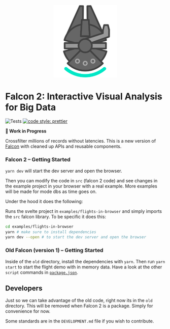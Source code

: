 <p align="center">
  <img src="logo/logo.png" width="200">
</p>

# Falcon 2: Interactive Visual Analysis for Big Data

![Tests](https://github.com/cmudig/falcon/workflows/Node.js%20CI/badge.svg)
[![code style: prettier](https://img.shields.io/badge/code_style-prettier-ff69b4.svg?style=rounded)](https://github.com/prettier/prettier)

**🚧 Work in Progress**

Crossfilter millions of records without latencies. This is a new version of [Falcon](https://github.com/vega/falcon) with cleaned up APIs and reusable components.

### Falcon 2 – Getting Started

`yarn dev` will start the dev server and open the browser.

Then you can modify the code in `src` (falcon 2 code) and see changes in the example project in your browser with a real example. More examples will be made for mode dbs as time goes on.

Under the hood it does the following:

Runs the svelte project in `examples/flights-in-browser` and simply imports the `src` falcon library. To be specific it does this:

```bash
cd examples/flights-in-browser
yarn # make sure to install dependencies
yarn dev --open # to start the dev server and open the browser
```

### Old Falcon (version 1) – Getting Started

Inside of the `old` directory, install the dependencies with `yarn`. Then run `yarn start` to start the flight demo with in memory data. Have a look at the other `script` commands in [`package.json`](https://github.com/vega/falcon/blob/master/package.json).

## Developers

Just so we can take advantage of the old code, right now its in the `old` directory. This will be removed when Falcon 2 is a package. Simply for convenience for now.

Some standards are in the `DEVELOPMENT.md` file if you wish to contribute.
